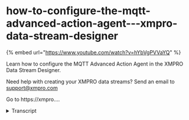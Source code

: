 # how-to-configure-the-mqtt-advanced-action-agent---xmpro-data-stream-designer
{% embed url="https://www.youtube.com/watch?v=hYbVgPVVaYQ" %}



Learn how to configure the MQTT Advanced Action Agent in the XMPRO Data Stream Designer. 

Need help with creating your XMPRO data streams? Send an email to support@xmpro.com 

Go to https://xmpro....
<details>
<summary>Transcript</summary>Learn how to configure the MQTT Advanced Action Agent in the XMPRO Data Stream Designer. 

Need help with creating your XMPRO data streams? Send an email to support@xmpro.com 

Go to https://xmpro....
we are going to do here is look at how

this set up and configure the imputed

the advanced action agent this agent

allows you to pass data to a configured

in TTT system I already have a new event

simulator setup and configured which was

similar to sensor readings that can be

posted to MQTT I also have an event

printer set up and configured which will

help us see what the output data looks

like go to the tool box and search for

MQTT advanced you will find it under

action agents click on the agenda and

drag to the canvas connect the output

endpoint of the events simulator agent

to the input in point of the MQTT agent

and the upper endpoint of the MQTT agent

to the input end point of the event

printer agent no 34 name has been given

to the MQTT

agent to rename this agent pick on the

white space and start typing

click somewhere on the canvas and click

Save double-click on your MQTT agent

this is where you'll be configuring your

agent first make sure you using the

correct collection if not select a

little collection from the drop-down

next you need to add your broker host

name I'm going to use a public broker

if you'd like to use a dynamic topic

select the checkbox

then select a dynamic topic for example

if you choose temperature what's inside

temperature will be used as the topic

for this example I'm not going to use a

dynamic topic but I'm going to manually

specify that my topic name

next you need to set your board I'm

going to leave the default port as is if

needed specify your client ID then you

need to select your quality of service

which can be one of three options at

most once at least once or exactly once

I'm going to select at most once if you

need messages to be retained select the

check box a retained message is just a

normal in PTT message that has been

retained flag that is set to true the

broker will store the last message for a

specified topic if the Bursar's batch

option is selected this agent will

publish all messages it receives in one

batch in the form of an array for now

I'm going to leave this unchecked if you

need messages posted using a secure

Channel click the check box for this

example I'm going to leave this

unchecked if you'd like to use anonymous

authentication select the check box

otherwise specify a username and

password in this example I'm going to

use anonymous authentication if you'd

like to create an S at payload select

the checkbox

then add your nested pilot object

properties by selecting them from the

drop-down and clicking somewhere else on

the forum also specify an object field

name if you'd like to up it to be posted

as an array select the check box for

this example I'm just going to leave

this option as unchecked click apply

click Save

you ready to run the stream click on top

publish to view the live data click on

live view and select your vein printer

and click Save and give it a second

if you subscribe to the same topic in

MQTT FX that you subscribe to in data

stream designer you can see what the

outfit looks like
</details>